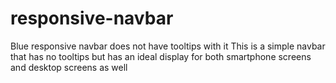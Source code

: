 # responsive-navbar
Blue responsive navbar does not have tooltips with it 
This is a simple navbar that has no tooltips but has an ideal display for both smartphone screens and desktop screens as well 
